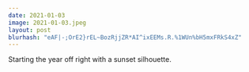 ```yaml
---
date: 2021-01-03
image: 2021-01-03.jpeg
layout: post
blurhash: "eAF|-;OrE2}rEL~BozRjjZR*AI^ixEEMs.R.%1WUn%bH5mxFRkS4xZ"
---
```


Starting the year off right with a sunset silhouette.
